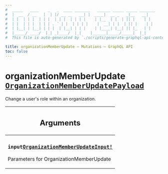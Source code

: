 ```yaml
---
#  _____   ____    _   _  ____ _______   ______ _____ _____ _______
#  |  __  / __   |  | |/ __ __   __| |  ____|  __ _   _|__   __|
#  | |  | | |  | | |  | | |  | | | |    | |__  | |  | || |    | |
#  | |  | | |  | | | . ` | |  | | | |    |  __| | |  | || |    | |
#  | |__| | |__| | | |  | |__| | | |    | |____| |__| || |_   | |
#  |_____/ ____/  |_| _|____/  |_|    |______|_____/_____|  |_|
#  This file is auto-generated by `./scripts/generate-graphql-api-content.sh`.

title: organizationMemberUpdate – Mutations – GraphQL API
toc: false
---
```

<!-- vale off -->
<h1 class="has-pills" data-algolia-exclude>
  organizationMemberUpdate
  <a href="/docs/apis/graphql/schemas/object/organizationmemberupdatepayload" class="pill pill--object pill--normal-case pill--large" title="Go to OBJECT OrganizationMemberUpdatePayload">
  <code>OrganizationMemberUpdatePayload</code>
</a>

</h1>
<!-- vale on -->


Change a user's role within an organization.

<table class="responsive-table responsive-table--single-column-rows">
  <thead>
    <th>
      <h2 data-algolia-exclude>Arguments</h2>
    </th>
  </thead>
  <tbody>
    <tr><td><h3 class="is-small has-pills"><code>input</code><a href="/docs/apis/graphql/schemas/input_object/organizationmemberupdateinput" class="pill pill--input_object pill--normal-case pill--medium" title="Go to INPUT_OBJECT OrganizationMemberUpdateInput"><code>OrganizationMemberUpdateInput!</code></a></h3><p>Parameters for OrganizationMemberUpdate</p></td></tr>
  </tbody>
</table>
